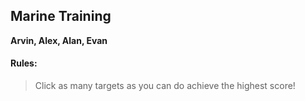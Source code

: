 
## Marine Training

**Arvin, Alex, Alan, Evan**

#### Rules:

> Click as many targets as you can do achieve the highest score!